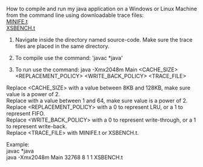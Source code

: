 How to compile and run my java application on a Windows or Linux Machine from the command line using downloadable trace files:<br />
[MINIFE.t](https://drive.google.com/file/d/1VT88k8sWPrV9LTUu_ndKNhsMzejNpD-Z/view?usp=sharing)<br />
[XSBENCH.t](https://drive.google.com/file/d/1VT88k8sWPrV9LTUu_ndKNhsMzejNpD-Z/view?usp=sharing)<br />


1. Navigate inside the directory named source-code. Make sure the trace files are placed in the same directory.  

2. To compile use the command:
'javac *java'

3. To run use the command:
java -Xmx2048m Main <CACHE_SIZE> <ASSOCIATIVITY> <REPLACEMENT_POLICY> <WRITE_BACK_POLICY> <TRACE_FILE>

Replace <CACHE_SIZE> with a value between 8KB and 128KB, make sure value is a power of 2.<br />
Replace <ASSOCIATIVITY> with a value between 1 and 64, make sure value is a power of 2.<br />
Replace <REPLACEMENT_POLICY> with a 0 to represent LRU, or a 1 to represent FIFO.<br />
Replace <WRITE_BACK_POLICY> with a 0 to represent write-through, or a 1 to represent write-back.<br />
Replace <TRACE_FILE> with MINIFE.t or XSBENCH.t.<br />

Example:<br /> 
javac *java<br />
java -Xmx2048m Main 32768 8 1 1 XSBENCH.t

